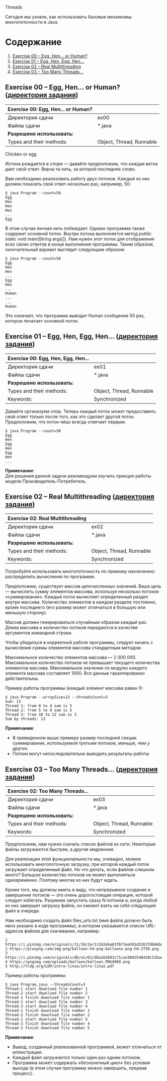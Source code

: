 Threads

Сегодня мы узнали, как использовать базовые механизмы многопоточности в Java.

# Содержание


1. [Exercise 00 – Egg, Hen... or Human?]()
2. [Exercise 01 – Egg, Hen, Egg, Hen...]()
3. [Exercise 02 – Real Multithreading]()
4. [Exercise 03 – Too Many Threads...]()


## Exercise 00 – Egg, Hen... or Human? ([директория задания](src/ex00))

| Exercise 00: Egg, Hen... or Human? |                           |
|------------------------------------|---------------------------|
| Директория сдачи                   | 	ex00                     |
| Файлы сдачи                 <br/>  | 	*.java                   |
| **Разрешено использовать:**        |                           |
| Types and their methods:           | 	Object, Thread, Runnable |

Chicken or egg

Истина рождается в споре — давайте предположим, что каждая ветка дает свой ответ. Верна та нить, за которой последнее слово.

Вам необходимо реализовать работу двух потоков. Каждый из них должен показать свой ответ несколько раз, например, 50:

```
$ java Program --count=50
Egg
Hen
Hen
Hen
...
Egg
```

В этом случае яичная нить побеждает. Однако программа также содержит основной поток. Внутри потока выполняется метод public static void main(String args[]). Нам нужен этот поток для отображения всех своих ответов в конце выполнения программы. Таким образом, окончательный вариант выглядит следующим образом:

```
$ java Program --count=50
Egg
Hen
Hen
...
Egg
Hen
...
Human
...
...
Human
```

Это означает, что программа выводит Human сообщение 50 раз, которое печатает основной поток.


## Exercise 01 – Egg, Hen, Egg, Hen... ([директория задания](src/ex01))

| Exercise 00: Egg, Hen, Egg, Hen... |                          |
|------------------------------------|--------------------------|
| Директория сдачи                   | 	ex01                    |
| Файлы сдачи                        | *.java                   |
| **Разрешено использовать:**        |                          |
| Types and their methods:           | Object, Thread, Runnable |
| Keywords:                          | 	Synchronized            |

Давайте организуем спор. Теперь каждый поток может предоставить свой ответ только после того, как это сделает другой поток. Предположим, что поток-яйцо всегда отвечает первым.

```
$ java Program --count=50
Egg
Hen
Egg
Hen
Egg
Hen
...
```

**Примечание**:<br>
Для решения данной задачи рекомендуем изучить принцип работы модели Производитель-Потребитель.


## Exercise 02 – Real Multithreading ([директория задания](src/ex02))

| Exercise 02: Real Multithreading |                          |
|----------------------------------|--------------------------|
| Директория сдачи                 | 	ex02                    |
| Файлы сдачи                      | *.java                   |
| **Разрешено использовать:**      |                          |
| Types and their methods:         | Object, Thread, Runnable |
| Keywords:                        | Synchronized             |

Попробуйте использовать многопоточность по прямому назначению: распределить вычисления по программе.

Предположим, существует массив целочисленных значений. Ваша цель — вычислить сумму элементов массива, используя несколько потоков «суммирования». Каждый поток вычисляет определенный раздел внутри массива. Количество элементов в каждом разделе постоянно, кроме последнего (его размер может отличаться в большую или меньшую сторону).

Массив должен генерироваться случайным образом каждый раз. Длина массива и количество потоков передаются в качестве аргументов командной строки.


Чтобы убедиться в корректной работе программы, следует начать с вычисления суммы элементов массива стандартным методом.

Максимальное количество элементов массива — 2 000 000. Максимальное количество потоков не превышает текущего количества элементов массива. Максимальное значение по модулю каждого элемента массива составляет 1000. Все данные гарантированно действительны.

Пример работы программы (каждый элемент массива равен 1):
```
$ java Program --arraySize=13 --threadsCount=3
Sum: 13
Thread 1: from 0 to 4 sum is 5
Thread 2: from 5 to 9 sum is 5
Thread 3: from 10 to 12 sum is 3
Sum by threads: 13
```

**Примечание**:

- В приведенном выше примере размер последней секции суммирования, используемой третьим потоком, меньше, чем у других.
- Потоки могут непоследовательно выводить результаты работы


## Exercise 03 – Too Many Threads... ([директория задания](src/ex03))

| Exercise 02: Too Many Threads... |                           |
|----------------------------------|---------------------------|
| Директория сдачи	                | ex03                      |
| Файлы сдачи	                     | *.java                    |
| **Разрешено использовать:**      |                           |
| Types and their methods:         | 	Object, Thread, Runnable |
| Keywords:                        | 	Synchronized             |

Предположим, нам нужно скачать список файлов из сети. Некоторые файлы загружаются быстрее, а другие медленнее.

Для реализации этой функциональности мы, очевидно, можем использовать многопоточную загрузку, при которой каждый поток загружает определенный файл. Но что делать, если файлов слишком много? Большое количество потоков не может выполняться одновременно. Поэтому многие из них будут ждать.

Кроме того, мы должны иметь в виду, что непрерывное создание и завершение потоков — это очень дорогостоящая операция, которой следует избегать. Разумнее запустить сразу N потоков и, когда любой из них завершит загрузку файла, он сможет взять на себя следующий файл в очереди.

Нам необходимо создать файл files_urls.txt (имя файла должно быть явно указано в коде программы), в котором указывается список URL-адресов файлов для скачивания, например:

```
1 https://i.pinimg.com/originals/11/19/2e/11192eba63f6f3aa591d3263fdb66bd5.jpg
2 https://pluspng.com/img-png/balloon-hd-png-balloons-png-hd-2750.png
3 https://i.pinimg.com/originals/db/a1/62/dba162603c71cac00d3548420c52bac6.png
4 https://pngimg.com/uploads/balloon/balloon_PNG4969.png
5 http://tldp.org/LDP/intro-linux/intro-linux.pdf
```

Пример работы программы:

```
$ java Program.java --threadsCount=3
Thread-1 start download file number 1
Thread-2 start download file number 2
Thread-1 finish download file number 1
Thread-1 start download file number 3
Thread-3 start download file number 4
Thread-1 finish download file number 3
Thread-2 finish download file number 2
Thread-1 start download file number 5
Thread-3 finish download file number 4
Thread-1 finish download file number 5
```

**Примечание**:

- Вывод, созданный реализованной программой, может отличаться от иллюстрации.
- Каждый файл загружается только один раз одним потоком.
- Программа может содержать «бесконечный цикл» без условия выхода (в этом случае программу можно завершить, прервав процесс).
